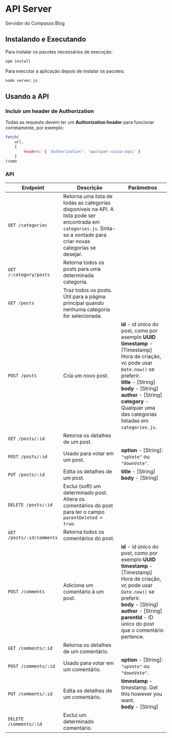 # API Server

Servidor do Compasso Blog

## Instalando e Executando

Para instalar os pacotes necessários de execução:

```sh
npm install
```

Para executar a aplicação depois de instalar os pacotes:

```sh
node server.js
```

## Usando a API

### Incluir um header de Authorization

Todas as requests devem ter um **Authorization header** para funcionar corretamente, por exemplo:

```js
fetch(
    url,
    {
        headers: { 'Authorization': 'qualquer-coisa-aqui' }
    }
)como
```

### API

| Endpoint       | Descrição          | Parâmetros         |
|-----------------|----------------|----------------|
| `GET /categories` | Retorna uma lista de todas as categorias disponíveis na API. A lista pode ser encontrada em `categories.js`. Sinta-se a vontade para criar novas categorias se desejar. |  |
| `GET /:category/posts` | Retorna todos os posts para uma determinada categoria. |  |
| `GET /posts` | Traz todos os posts. Útil para a página principal quando nenhuma categoria for selecionada. |  |
| `POST /posts` | Cria um novo post. | **id** - id único do post, como por exemplo <b>UUID</b> <br> **timestamp** - [Timestamp] Hora de criação, vc pode usar `Date.now()` se preferir. <br> **title** - [String] <br> **body** - [String] <br> **author** - [String] <br> **category** -  Qualquer uma das categorias listadas em `categories.js`. |
| `GET /posts/:id` | Retorna os detalhes de um post. | |
| `POST /posts/:id` | Usado para votar em um post. | **option** - [String]: `"upVote"` ou `"downVote"`. |
| `PUT /posts/:id` | Edita os detalhes de um post. | **title** - [String] <br> **body** - [String] |
| `DELETE /posts/:id` | Exclui (soft) um determinado post. Altera os comentários do post para ter o campo `parentDeleted = true`. | |
| `GET /posts/:id/comments` | Retorna todos os comentários do post. | |
| `POST /comments` | Adiciona um comentário à um post. | **id** - id único do post, como por exemplo <b>UUID</b> <br> **timestamp** - [Timestamp] Hora de criação, vc pode usar `Date.now()` se preferir. <br> **body** - [String] <br> **author** - [String] <br> **parentId** - ID único do post que o comentário pertence. |
| `GET /comments/:id` | Retorna os detalhes de um comentário. | |
| `POST /comments/:id` | Usado para votar em um comentário. | **option** - [String]: `"upVote"` ou `"downVote"`.  |
| `PUT /comments/:id` | Edita os detalhes de um comentário. | **timestamp** - timestamp. Get this however you want. <br> **body** - [String] |
| `DELETE /comments/:id` | Exclui um determinado comentário. | &nbsp; |
